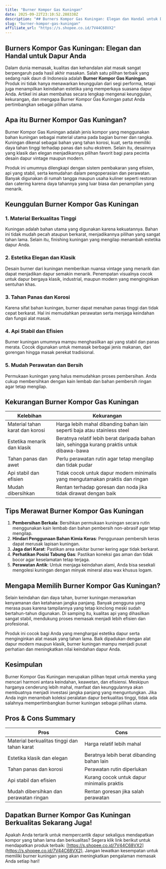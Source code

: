 ```yaml
---
title: "Burner Kompor Gas Kuningan"
date: 2025-09-22T23:10:52.288338Z
description: "## Burners Kompor Gas Kuningan: Elegan dan Handal untuk Dapur Anda..."
slug: "burner-kompor-gas-kuningan"
affiliate_url: "https://s.shopee.co.id/7V44C68VX2"
---
```

## Burners Kompor Gas Kuningan: Elegan dan Handal untuk Dapur Anda

Dalam dunia memasak, kualitas dan kehandalan alat masak sangat berpengaruh pada hasil akhir masakan. Salah satu pilihan terbaik yang sedang naik daun di Indonesia adalah **Burner Kompor Gas Kuningan**. Produk ini tidak hanya menawarkan keunggulan dari segi performa, tetapi juga menampilkan keindahan estetika yang memperkaya suasana dapur Anda. Artikel ini akan membahas secara lengkap mengenai keunggulan, kekurangan, dan mengapa Burner Kompor Gas Kuningan patut Anda pertimbangkan sebagai pilihan utama.

## Apa itu Burner Kompor Gas Kuningan?

Burner Kompor Gas Kuningan adalah jenis kompor yang menggunakan bahan kuningan sebagai material utama pada bagian burner dan rangka. Kuningan dikenal sebagai bahan yang tahan korosi, kuat, serta memiliki daya tahan tinggi terhadap panas dan suhu ekstrem. Selain itu, desainnya yang klasik dan elegan menjadikannya pilihan favorit bagi para pecinta desain dapur vintage maupun modern.

Produk ini umumnya dilengkapi dengan sistem pembakaran yang efisien, api yang stabil, serta kemudahan dalam pengoperasian dan perawatan. Banyak digunakan di rumah tangga maupun usaha kuliner seperti restoran dan catering karena daya tahannya yang luar biasa dan penampilan yang menarik.

## Keunggulan Burner Kompor Gas Kuningan

### 1. Material Berkualitas Tinggi

Kuningan adalah bahan utama yang digunakan karena kekuatannya. Bahan ini tidak mudah pecah ataupun berkarat, menjadikannya pilihan yang sangat tahan lama. Selain itu, finishing kuningan yang mengilap menambah estetika dapur Anda.

### 2. Estetika Elegan dan Klasik

Desain burner dari kuningan memberikan nuansa vintage yang menarik dan dapat menjadikan dapur semakin menarik. Penempatan visualnya cocok untuk dapur bergaya klasik, industrial, maupun modern yang menginginkan sentuhan khas.

### 3. Tahan Panas dan Korosi

Karena sifat bahan kuningan, burner dapat menahan panas tinggi dan tidak cepat berkarat. Hal ini memudahkan perawatan serta menjaga keindahan dan fungsi alat masak.

### 4. Api Stabil dan Efisien

Burner kuningan umumnya mampu menghasilkan api yang stabil dan panas merata. Cocok digunakan untuk memasak berbagai jenis makanan, dari gorengan hingga masak perekat tradisional.

### 5. Mudah Perawatan dan Bersih

Permukaan kuningan yang halus memudahkan proses pembersihan. Anda cukup membersihkan dengan kain lembab dan bahan pembersih ringan agar tetap mengilap.

## Kekurangan Burner Kompor Gas Kuningan

| **Kelebihan** | **Kekurangan** |
|----------------|----------------|
| Material tahan karat dan korosi | Harga lebih mahal dibanding bahan lain seperti baja atau stainless steel |
| Estetika menarik dan klasik | Beratnya relatif lebih berat daripada bahan lain, sehingga kurang praktis untuk dibawa-bawa |
| Tahan panas dan awet | Perlu perawatan rutin agar tetap mengilap dan tidak pudar |
| Api stabil dan efisien | Tidak cocok untuk dapur modern minimalis yang mengutamakan praktis dan ringan |
| Mudah dibersihkan | Rentan terhadap goresan dan noda jika tidak dirawat dengan baik |

## Tips Merawat Burner Kompor Gas Kuningan

1. **Pembersihan Berkala**: Bersihkan permukaan kuningan secara rutin menggunakan kain lembab dan bahan pembersih non-abrasif agar tetap mengilap.
2. **Hindari Penggunaan Bahan Kimia Keras**: Penggunaan pembersih keras dapat merusak lapisan kuningan.
3. **Jaga dari Karat**: Pastikan area sekitar burner kering agar tidak berkarat.
4. **Perhatikan Posisi Tabung Gas**: Pastikan koneksi gas aman dan tidak bocor agar keselamatan tetap terjaga.
5. **Perawatan Antik**: Untuk menjaga keindahan alami, Anda bisa sesekali mengolesi kuningan dengan minyak mineral atau wax khusus logam.

## Mengapa Memilih Burner Kompor Gas Kuningan?

Selain keindahan dan daya tahan, burner kuningan menawarkan kenyamanan dan ketahanan jangka panjang. Banyak pengguna yang merasa puas karena tampilannya yang tetap kinclong meski sudah bertahun-tahun digunakan. Di samping itu, kualitas api yang dihasilkan sangat stabil, mendukung proses memasak menjadi lebih efisien dan profesional.

Produk ini cocok bagi Anda yang menghargai estetika dapur serta menginginkan alat masak yang tahan lama. Baik dipadukan dengan alat dapur modern maupun klasik, burner kuningan mampu menjadi pusat perhatian dan meningkatkan nilai keindahan dapur Anda.

## Kesimpulan

Burner Kompor Gas Kuningan merupakan pilihan tepat untuk mereka yang mencari harmoni antara keindahan, keawetan, dan efisiensi. Meskipun harganya cenderung lebih mahal, manfaat dan keunggulannya akan membuatnya menjadi investasi jangka panjang yang menguntungkan. Jika Anda ingin menambah koleksi peralatan dapur berkualitas tinggi, tidak ada salahnya mempertimbangkan burner kuningan sebagai pilihan utama.

## Pros & Cons Summary

| **Pros** | **Cons** |
|------------------------------|------------------------------|
| Material berkualitas tinggi dan tahan karat | Harga relatif lebih mahal |
| Estetika klasik dan elegan | Beratnya lebih berat dibanding bahan lain |
| Tahan panas dan korosi | Perawatan rutin diperlukan |
| Api stabil dan efisien | Kurang cocok untuk dapur minimalis praktis |
| Mudah dibersihkan dan perawatan ringan | Rentan goresan jika salah perawatan |

## Dapatkan Burner Kompor Gas Kuningan Berkualitas Sekarang Juga!

Apakah Anda tertarik untuk mempercantik dapur sekaligus mendapatkan kompor yang tahan lama dan berkualitas? Segera klik link berikut untuk mendapatkan produk terbaik: [https://s.shopee.co.id/7V44C68VX2](https://s.shopee.co.id/7V44C68VX2). Jangan lewatkan kesempatan untuk memiliki burner kuningan yang akan meningkatkan pengalaman memasak Anda setiap hari!